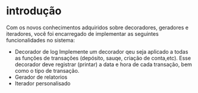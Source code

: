 # introdução

Com os novos conhecimentos adquiridos sobre decoradores, geradores e iteradores, você foi encarregado de implementar as seguintes funcionalidades no sistema: 



- Decorador de log
  Implemente um decorador qeu seja aplicado a todas as funções de transações (depósito, sauqe, criação de conta,etc). Esse decorador deve registrar (printar) a data e hora de cada transação, bem como o tipo de transação.
- Gerador de relatorios
- Iterador personalisado
